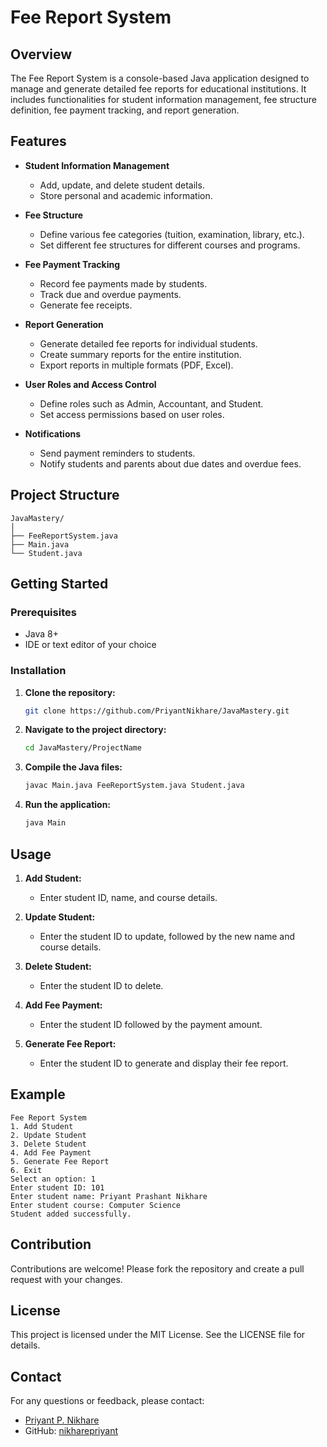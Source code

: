 # Fee Report System

## Overview
The Fee Report System is a console-based Java application designed to manage and generate detailed fee reports for educational institutions. It includes functionalities for student information management, fee structure definition, fee payment tracking, and report generation.

## Features
- **Student Information Management**
  - Add, update, and delete student details.
  - Store personal and academic information.

- **Fee Structure**
  - Define various fee categories (tuition, examination, library, etc.).
  - Set different fee structures for different courses and programs.

- **Fee Payment Tracking**
  - Record fee payments made by students.
  - Track due and overdue payments.
  - Generate fee receipts.

- **Report Generation**
  - Generate detailed fee reports for individual students.
  - Create summary reports for the entire institution.
  - Export reports in multiple formats (PDF, Excel).

- **User Roles and Access Control**
  - Define roles such as Admin, Accountant, and Student.
  - Set access permissions based on user roles.

- **Notifications**
  - Send payment reminders to students.
  - Notify students and parents about due dates and overdue fees.

## Project Structure
```
JavaMastery/
│
├── FeeReportSystem.java
├── Main.java
└── Student.java
```

## Getting Started

### Prerequisites
- Java 8+
- IDE or text editor of your choice

### Installation
1. **Clone the repository:**
   ```sh
   git clone https://github.com/PriyantNikhare/JavaMastery.git
   ```

2. **Navigate to the project directory:**
   ```sh
   cd JavaMastery/ProjectName
   ```

3. **Compile the Java files:**
   ```sh
   javac Main.java FeeReportSystem.java Student.java
   ```

4. **Run the application:**
   ```sh
   java Main
   ```

## Usage
1. **Add Student:**
   - Enter student ID, name, and course details.

2. **Update Student:**
   - Enter the student ID to update, followed by the new name and course details.

3. **Delete Student:**
   - Enter the student ID to delete.

4. **Add Fee Payment:**
   - Enter the student ID followed by the payment amount.

5. **Generate Fee Report:**
   - Enter the student ID to generate and display their fee report.

## Example
```
Fee Report System
1. Add Student
2. Update Student
3. Delete Student
4. Add Fee Payment
5. Generate Fee Report
6. Exit
Select an option: 1
Enter student ID: 101
Enter student name: Priyant Prashant Nikhare
Enter student course: Computer Science
Student added successfully.
```

## Contribution
Contributions are welcome! Please fork the repository and create a pull request with your changes.

## License
This project is licensed under the MIT License. See the LICENSE file for details.

## Contact
For any questions or feedback, please contact:
- [Priyant P. Nikhare](mailto:priyant.p.nikhare@gmail.com)
- GitHub: [nikharepriyant](https://github.com/PriyantNikhare)